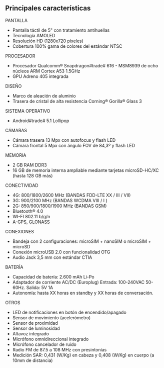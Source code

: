 ## Principales características

PANTALLA
- Pantalla táctil de 5" con tratamiento antihuellas
- Tecnología AMOLED
- Resolución HD (1280x720 píxeles)
- Cobertura 100% gama de colores del estándar NTSC

PROCESADOR
- Procesador Qualcomm® Snapdragon#trade# 616 - MSM8939 de ocho núcleos ARM Cortex A53 1.5GHz
- GPU Adreno 405 integrada

DISEÑO
- Marco de aleación de aluminio
- Trasera de cristal de alta resistencia Corning® Gorilla® Glass 3

SISTEMA OPERATIVO
-  Android#trade# 5.1 Lollipop

CÁMARAS
- Cámara trasera 13 Mpx con autofocus y flash LED
- Cámara frontal 5 Mpx con ángulo FOV de 84,3º y flash LED

MEMORIA
- 2 GB RAM DDR3
- 16 GB de memoria interna ampliable mediante tarjetas microSD-HC/XC (hasta 128 GB más)

CONECTIVIDAD
- 4G: 800/1800/2600 MHz (BANDAS FDD-LTE XX / III / VII)
- 3G: 900/2100 MHz (BANDAS WCDMA VIII / I )
- 2G: 850/900/1800/1900 MHz (BANDAS GSM)
- Bluetooth® 4.0
- WI-FI 802.11 b/g/n
- A-GPS, GLONASS

CONEXIONES
- Bandeja con 2 configuraciones: microSIM + nanoSIM o microSIM + microSD
- Conexión microUSB 2.0 con funcionalidad OTG
- Audio Jack 3,5 mm con estándar CTIA

BATERÍA
- Capacidad de batería: 2.600 mAh Li-Po
- Adaptador de corriente AC/DC (Europlug) Entrada: 100-240VAC 50-60Hz. Salida: 5V 1A
- Autonomía: hasta XX horas en standby y XX horas de conversación.

OTROS
- LED de notificaciones en botón de encendido/apagado
- Sensor de movimiento (acelerómetro)
- Sensor de proximidad
- Sensor de luminosidad
- Altavoz integrado
- Micrófono omnidireccional integrado
- Micrófono cancelador de ruido
- Radio FM de 87.5 a 108 MHz con presintonías
- Medición SAR: 0,431 (W/Kg) en cabeza y 0,408 (W/Kg) en cuerpo (a 10mm de distancia)


